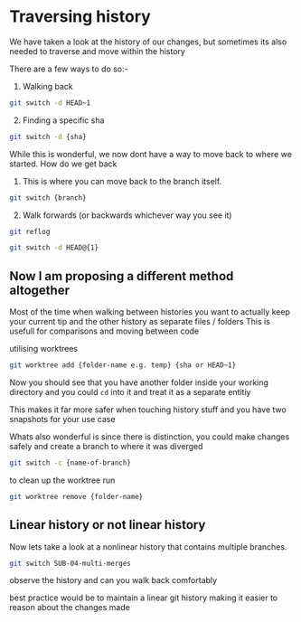 # Traversing history

We have taken a look at the history of our changes, but sometimes its also needed to traverse and move within the history

There are a few ways to do so:-

1. Walking back

```bash
git switch -d HEAD~1
```

2. Finding a specific sha

```bash
git switch -d {sha}
```

While this is wonderful, we now dont have a way to move back to where we started. How do we get back

1. This is where you can move back to the branch itself.

```bash
git switch {branch}
```

2. Walk forwards (or backwards whichever way you see it)

```bash
git reflog
```

```bash
git switch -d HEAD@{1}
```

## Now I am proposing a different method altogether

Most of the time when walking between histories you want to actually keep your current tip and the other history as separate files / folders
This is usefull for comparisons and moving between code

utilising worktrees

```bash
git worktree add {folder-name e.g. temp} {sha or HEAD~1}
```

Now you should see that you have another folder inside your working directory and you could `cd` into it and treat it as a separate entitiy

This makes it far more safer when touching history stuff and you have two snapshots for your use case

Whats also wonderful is since there is distinction, you could make changes safely and create a branch to where it was diverged

```bash
git switch -c {name-of-branch}
```

to clean up the worktree run

```bash
git worktree remove {folder-name}
```

## Linear history or not linear history

Now lets take a look at a nonlinear history that contains multiple branches.

```bash
git switch SUB-04-multi-merges
```

observe the history and can you walk back comfortably

best practice would be to maintain a linear git history making it easier to reason about the changes made
